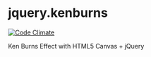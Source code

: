 # jquery.kenburns

[![Code Climate](https://codeclimate.com/github/JBlond/jquery.kenburns/badges/gpa.svg)](https://codeclimate.com/github/JBlond/jquery.kenburns)

Ken Burns Effect with HTML5 Canvas + jQuery
